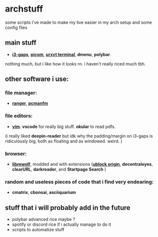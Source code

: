 # archstuff
some scripts i've made to make my live easier in my arch setup and some config files 

## main stuff
* <b><u>i3-gaps</u></b>, <b><u>picom</u></b>, <b><u>urxvt terminal</u></b>, <b>dmenu</b>, <b>polybar</b>. 

nothing much, but i like how it looks rn. i haven't really riced much tbh. 

## other software i use:
### file manager:  
 * <b><u>ranger</u></b>, <b><u>pcmanfm</u></b>
### file editors:
 * <b><u>vim</u></b>. <b>vscode</b> for really big stuff. <b>okular</b> to read pdfs. 

(i really liked <b>deepin-reader</b> but idk why the padding/margin on i3-gaps is ridiculously big, both as floating and as windowed. weird. )
### browser: 
 * <b><u>librewolf</u></b>, modded and with extensions (<b><u>ublock origin</u></b>, <b>decentraleyes</b>, <b>clearURL</b>, <b>darkreader</b>, and <b>Startpage Search</b> )
### random and useless pieces of code that i find very endearing:
 * <b>cmatrix</b>, <b>cbonsai</b>, <b>asciiquarium</b> 

## stuff that i will probably add in the future
* polybar advanced rice maybe ?
* spotify or discord rice if i actually manage to do it
* scripts to automatize stuff  
